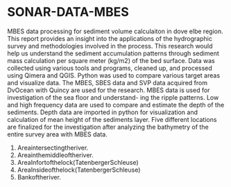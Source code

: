 # SONAR-DATA-MBES
MBES data processing for sediment volume calculaiton in dove elbe region.
This report provides an insight into the applications of the hydrographic survey and methodologies involved in the process. This research would help us understand the sediment accumulation patterns through sediment mass calculation per square meter (kg/m2) of the bed surface. Data was collected using various tools and programs, cleaned up, and processed using Qimera and QGIS. Python was used to compare various target areas and visualize data. The MBES, SBES data and SVP data acquired from DvOcean with Quincy are used for the research. MBES data is used for investigation of the sea floor and understand- ing the ripple patterns. Low and high frequency data are used to compare and estimate the depth of the sediments. Depth data are imported in python for visualization and calculation of mean height of the sediments layer. Five different locations are finalized for the investigation after analyzing the bathymetry of the entire survey area with MBES data.
1) Areaintersectingtheriver.
2) Areainthemiddleoftheriver.
3) AreaInfortofthelock(TatenbergerSchleuse)
4) AreaInsideofthelock(TatenbergerSchleuse)
5) Bankoftheriver.
